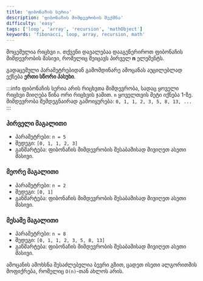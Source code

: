 ```yaml
---
title: 'ფიბონაჩის სერია'
description: 'ფიბონაჩის მიმდევრობის შექმნა'
difficulty: 'easy'
tags: ['loop', 'array', 'recursion', 'mathObject']
keywords: 'fibonacci, loop, array, recursion, math'
---
```


მოცემულია რიცხვი `n`.
თქვენი დავალებაა დააგენერიროთ ფიბონაჩის მიმდევრობის მასივი, რომელიც შეიცავს პირველ **n** ელემენტს.

გადაცემული პარამეტრებიდან გამომდინარე ამოცანას აუცილებლად ექნება **ერთი სწორი პასუხი**.

:::info
ფიბონაჩის სერია არის რიცხვთა მიმდევრობა, სადაც ყოველი რიცხვი მიიღება წინა ორი რიცხვის ჯამით.
`n` ყოველთვის მეტი იქნება 1-ზე. მიმდევრობა შემდეგნაირად გამოიყურება: `0, 1, 1, 2, 3, 5, 8, 13, ...`
:::

### პირველი მაგალითი

- პარამეტრები: `n = 5`
- შედეგი: `[0, 1, 1, 2, 3]`
- განმარტება: ფიბონაჩის მიმდევრობის შესაბამისად მივიღეთ ასეთი მასივი.

### მეორე მაგალითი

- პარამეტრები: `n = 2`
- შედეგი: `[0, 1]`
- განმარტება: ფიბონაჩის მიმდევრობის შესაბამისად მივიღეთ ასეთი მასივი.

### მესამე მაგალითი

- პარამეტრები: `n = 8`
- შედეგი: `[0, 1, 1, 2, 3, 5, 8, 13]`
- განმარტება: ფიბონაჩის მიმდევრობის შესაბამისად მივიღეთ ასეთი მასივი.

ამოცანის ამოხსნა შესაძლებელია ბევრი გზით,
ცადეთ ისეთი ალგორითმის მოფიქრება, რომელიც `O(n)`-თან ახლოს არის.